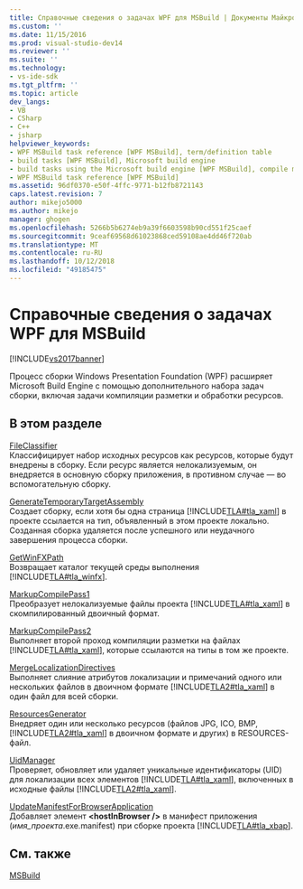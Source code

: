 ```yaml
---
title: Справочные сведения о задачах WPF для MSBuild | Документы Майкрософт
ms.custom: ''
ms.date: 11/15/2016
ms.prod: visual-studio-dev14
ms.reviewer: ''
ms.suite: ''
ms.technology:
- vs-ide-sdk
ms.tgt_pltfrm: ''
ms.topic: article
dev_langs:
- VB
- CSharp
- C++
- jsharp
helpviewer_keywords:
- WPF MSBuild task reference [WPF MSBuild], term/definition table
- build tasks [WPF MSBuild], Microsoft build engine
- build tasks using the Microsoft build engine [WPF MSBuild], compile markup and process resources
- WPF MSBuild task reference [WPF MSBuild]
ms.assetid: 96df0370-e50f-4ffc-9771-b12fb8721143
caps.latest.revision: 7
author: mikejo5000
ms.author: mikejo
manager: ghogen
ms.openlocfilehash: 5266b5b6274eb9a39f6603598b90cd551f25caef
ms.sourcegitcommit: 9ceaf69568d61023868ced59108ae4dd46f720ab
ms.translationtype: MT
ms.contentlocale: ru-RU
ms.lasthandoff: 10/12/2018
ms.locfileid: "49185475"
---
```

# <a name="wpf-msbuild-task-reference"></a>Справочные сведения о задачах WPF для MSBuild
[!INCLUDE[vs2017banner](../includes/vs2017banner.md)]

  
Процесс сборки Windows Presentation Foundation (WPF) расширяет Microsoft Build Engine с помощью дополнительного набора задач сборки, включая задачи компиляции разметки и обработки ресурсов.  
  
## <a name="in-this-section"></a>В этом разделе  
 [FileClassifier](../msbuild/fileclassifier-task.md)  
 Классифицирует набор исходных ресурсов как ресурсов, которые будут внедрены в сборку. Если ресурс является нелокализуемым, он внедряется в основную сборку приложения, в противном случае — во вспомогательную сборку.  
  
 [GenerateTemporaryTargetAssembly](../msbuild/generatetemporarytargetassembly-task.md)  
 Создает сборку, если хотя бы одна страница [!INCLUDE[TLA#tla_xaml](../includes/tlasharptla-xaml-md.md)] в проекте ссылается на тип, объявленный в этом проекте локально. Созданная сборка удаляется после успешного или неудачного завершения процесса сборки.  
  
 [GetWinFXPath](../msbuild/getwinfxpath-task.md)  
 Возвращает каталог текущей среды выполнения [!INCLUDE[TLA#tla_winfx](../includes/tlasharptla-winfx-md.md)].  
  
 [MarkupCompilePass1](../msbuild/markupcompilepass1-task.md)  
 Преобразует нелокализуемые файлы проекта [!INCLUDE[TLA#tla_xaml](../includes/tlasharptla-xaml-md.md)] в скомпилированный двоичный формат.  
  
 [MarkupCompilePass2](../msbuild/markupcompilepass2-task.md)  
 Выполняет второй проход компиляции разметки на файлах [!INCLUDE[TLA#tla_xaml](../includes/tlasharptla-xaml-md.md)], которые ссылаются на типы в том же проекте.  
  
 [MergeLocalizationDirectives](../msbuild/mergelocalizationdirectives-task.md)  
 Выполняет слияние атрибутов локализации и примечаний одного или нескольких файлов в двоичном формате [!INCLUDE[TLA2#tla_xaml](../includes/tla2sharptla-xaml-md.md)] в один файл для всей сборки.  
  
 [ResourcesGenerator](../msbuild/resourcesgenerator-task.md)  
 Внедряет один или несколько ресурсов (файлов JPG, ICO, BMP, [!INCLUDE[TLA2#tla_xaml](../includes/tla2sharptla-xaml-md.md)] в двоичном формате и других) в RESOURCES-файл.  
  
 [UidManager](../msbuild/uidmanager-task.md)  
 Проверяет, обновляет или удаляет уникальные идентификаторы (UID) для локализации всех элементов [!INCLUDE[TLA#tla_xaml](../includes/tlasharptla-xaml-md.md)], включенных в исходные файлы [!INCLUDE[TLA2#tla_xaml](../includes/tla2sharptla-xaml-md.md)].  
  
 [UpdateManifestForBrowserApplication](../msbuild/updatemanifestforbrowserapplication-task.md)  
 Добавляет элемент **\<hostInBrowser />** в манифест приложения (*имя_проекта*.exe.manifest) при сборке проекта [!INCLUDE[TLA#tla_xbap](../includes/tlasharptla-xbap-md.md)].  
  
## <a name="see-also"></a>См. также  
 [MSBuild](http://msdn.microsoft.com/en-us/7c49aba1-ee6c-47d8-9de1-6f29a906e20b)



